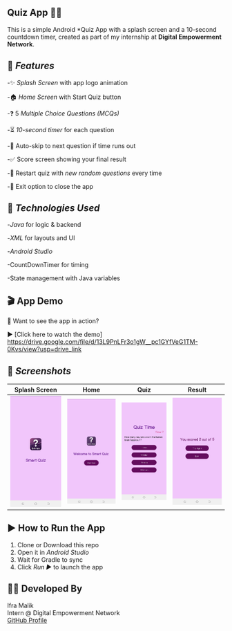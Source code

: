 ##  Quiz App 🧠📱

This is a simple Android *Quiz App with a splash screen and a 10-second countdown timer, created as part of my internship at **Digital Empowerment Network**.

## 🧩 ***Features***

-✨ *Splash Screen* with app logo animation     

-🏠 *Home Screen* with Start Quiz button  

-❓  5 *Multiple Choice Questions (MCQs)*   

-⏳ *10-second timer* for each question   

-🚀 Auto-skip to next question if time runs out   

-✅ Score screen showing your final result   

-🔁 Restart quiz with *new random questions* every time   

-🚪 Exit option to close the app    



## 🎨 ***Technologies Used***

 -*Java* for logic & backend    
 
 -*XML* for layouts and UI

 -*Android Studio*      
 
 -CountDownTimer for timing       
 
 -State management with Java variables



 ## 🎬 App Demo

📱 Want to see the app in action?

▶️ [Click here to watch the demo] https://drive.google.com/file/d/13L9PnLFr3o1gW__pc1GYfVeG1TM-0Kvs/view?usp=drive_link     





## 📸 ***Screenshots***

| Splash Screen | Home | Quiz | Result |
|---------------|------|------|--------|
| ![splash](screenshots/splash.jpeg) | ![home](screenshots/home.jpeg) | ![quiz](screenshots/quiz.jpeg) | ![result](screenshots/result.jpeg) |

## ▶️ How to Run the App

1. Clone or Download this repo
2. Open it in *Android Studio*
3. Wait for Gradle to sync
4. Click *Run ▶️* to launch the app

## 🙋‍♀️ Developed By

Ifra Malik  
Intern @ Digital Empowerment Network  
[GitHub Profile](https://github.com/ifra489)
